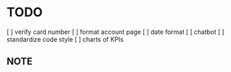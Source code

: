 # TODO

[ ] verify card number
[ ] format account page
[ ] date format
[ ] chatbot
[ ] standardize code style
[ ] charts of KPIs

## NOTE
